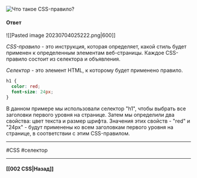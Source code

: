 
![Что такое CSS-правило?](https://youtu.be/CjdCxxqObaM?t=228)

#### Ответ

![[Pasted image 20230704025222.png|600]]

*CSS-правило* - это инструкция, которая определяет, какой стиль будет применен к определенным элементам веб-страницы. Каждое CSS-правило состоит из селектора и объявления.

*Селектор* - это элемент HTML, к которому будет применено правило.

```css
h1 {
  color: red;
  font-size: 24px;
}
```

В данном примере мы использовали селектор "h1", чтобы выбрать все заголовки первого уровня на странице. Затем мы определили два свойства: цвет текста и размер шрифта. Значения этих свойств - "red" и "24px" - будут применены ко всем заголовкам первого уровня на странице, в соответствии с этим CSS-правилом.

___
#CSS #селектор 

___

#### [[002 CSS|Назад]]